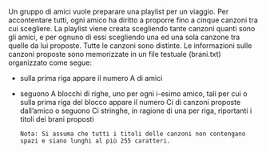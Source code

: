 Un gruppo di amici vuole preparare una playlist per un viaggio. Per accontentare tutti, ogni amico ha diritto a proporre fino a cinque canzoni tra cui scegliere. La playlist viene creata scegliendo tante canzoni quanti sono gli amici, e per ognuno di essi scegliendo una ed una sola canzone tra quelle da lui proposte. 
Tutte le canzoni sono distinte.
Le informazioni sulle canzoni proposte sono memorizzate in un file testuale (brani.txt) organizzato come segue:
- sulla prima riga appare il numero A di amici
- seguono A blocchi di righe, uno per ogni i-esimo amico, tali per cui
  o sulla prima riga del blocco appare il numero Ci di canzoni proposte dall’amico
  o seguono Ci stringhe, in ragione di una per riga, riportanti i titoli dei brani proposti


      Nota: Si assuma che tutti i titoli delle canzoni non contengano spazi e siano lunghi al più 255 caratteri.
